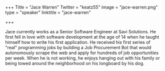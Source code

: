 +++
Title = "Jace Warren"
Twitter = "keatz55"
image = "jace-warren.png"
type = "speaker"
linktitle = "jace-warren"

+++

Jace currently works as a Senior Software Engineer at Savi Solutions. He first fell in love with software development at the age of 14 when he taught himself how to write his first application. He received his first series of "real" programming jobs by building a Job Procurement Bot that would autonomously scrape the web and apply for hundreds of job opportunities per week. When he is not working, he enjoys hanging out with his family or being towed around the neighborhood on his longboard by his dog.
